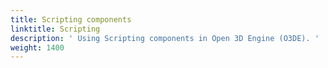 ```yaml
---
title: Scripting components
linktitle: Scripting
description: ' Using Scripting components in Open 3D Engine (O3DE). '
weight: 1400
---
```

